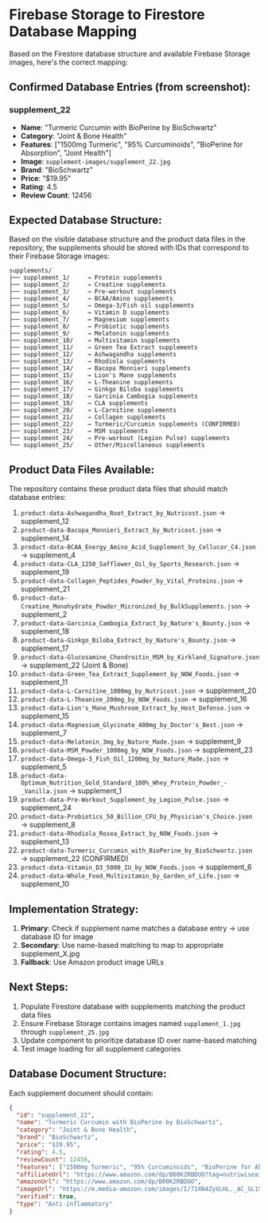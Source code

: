 # Firebase Storage to Firestore Database Mapping

Based on the Firestore database structure and available Firebase Storage images, here's the correct mapping:

## Confirmed Database Entries (from screenshot):

### supplement_22
- **Name**: "Turmeric Curcumin with BioPerine by BioSchwartz"
- **Category**: "Joint & Bone Health"
- **Features**: ["1500mg Turmeric", "95% Curcuminoids", "BioPerine for Absorption", "Joint Health"]
- **Image**: `supplement-images/supplement_22.jpg`
- **Brand**: "BioSchwartz"
- **Price**: "$19.95"
- **Rating**: 4.5
- **Review Count**: 12456

## Expected Database Structure:

Based on the visible database structure and the product data files in the repository, the supplements should be stored with IDs that correspond to their Firebase Storage images:

```
supplements/
├── supplement_1/     → Protein supplements
├── supplement_2/     → Creatine supplements  
├── supplement_3/     → Pre-workout supplements
├── supplement_4/     → BCAA/Amino supplements
├── supplement_5/     → Omega-3/Fish oil supplements
├── supplement_6/     → Vitamin D supplements
├── supplement_7/     → Magnesium supplements
├── supplement_8/     → Probiotic supplements
├── supplement_9/     → Melatonin supplements
├── supplement_10/    → Multivitamin supplements
├── supplement_11/    → Green Tea Extract supplements
├── supplement_12/    → Ashwagandha supplements
├── supplement_13/    → Rhodiola supplements
├── supplement_14/    → Bacopa Monnieri supplements
├── supplement_15/    → Lion's Mane supplements
├── supplement_16/    → L-Theanine supplements
├── supplement_17/    → Ginkgo Biloba supplements
├── supplement_18/    → Garcinia Cambogia supplements
├── supplement_19/    → CLA supplements
├── supplement_20/    → L-Carnitine supplements
├── supplement_21/    → Collagen supplements
├── supplement_22/    → Turmeric/Curcumin supplements (CONFIRMED)
├── supplement_23/    → MSM supplements
├── supplement_24/    → Pre-workout (Legion Pulse) supplements
└── supplement_25/    → Other/Miscellaneous supplements
```

## Product Data Files Available:

The repository contains these product data files that should match database entries:

1. `product-data-Ashwagandha_Root_Extract_by_Nutricost.json` → supplement_12
2. `product-data-Bacopa_Monnieri_Extract_by_Nutricost.json` → supplement_14
3. `product-data-BCAA_Energy_Amino_Acid_Supplement_by_Cellucor_C4.json` → supplement_4
4. `product-data-CLA_1250_Safflower_Oil_by_Sports_Research.json` → supplement_19
5. `product-data-Collagen_Peptides_Powder_by_Vital_Proteins.json` → supplement_21
6. `product-data-Creatine_Monohydrate_Powder_Micronized_by_BulkSupplements.json` → supplement_2
7. `product-data-Garcinia_Cambogia_Extract_by_Nature's_Bounty.json` → supplement_18
8. `product-data-Ginkgo_Biloba_Extract_by_Nature's_Bounty.json` → supplement_17
9. `product-data-Glucosamine_Chondroitin_MSM_by_Kirkland_Signature.json` → supplement_22 (Joint & Bone)
10. `product-data-Green_Tea_Extract_Supplement_by_NOW_Foods.json` → supplement_11
11. `product-data-L-Carnitine_1000mg_by_Nutricost.json` → supplement_20
12. `product-data-L-Theanine_200mg_by_NOW_Foods.json` → supplement_16
13. `product-data-Lion's_Mane_Mushroom_Extract_by_Host_Defense.json` → supplement_15
14. `product-data-Magnesium_Glycinate_400mg_by_Doctor's_Best.json` → supplement_7
15. `product-data-Melatonin_3mg_by_Nature_Made.json` → supplement_9
16. `product-data-MSM_Powder_1000mg_by_NOW_Foods.json` → supplement_23
17. `product-data-Omega-3_Fish_Oil_1200mg_by_Nature_Made.json` → supplement_5
18. `product-data-Optimum_Nutrition_Gold_Standard_100%_Whey_Protein_Powder_-_Vanilla.json` → supplement_1
19. `product-data-Pre-Workout_Supplement_by_Legion_Pulse.json` → supplement_24
20. `product-data-Probiotics_50_Billion_CFU_by_Physician's_Choice.json` → supplement_8
21. `product-data-Rhodiola_Rosea_Extract_by_NOW_Foods.json` → supplement_13
22. `product-data-Turmeric_Curcumin_with_BioPerine_by_BioSchwartz.json` → supplement_22 (CONFIRMED)
23. `product-data-Vitamin_D3_5000_IU_by_NOW_Foods.json` → supplement_6
24. `product-data-Whole_Food_Multivitamin_by_Garden_of_Life.json` → supplement_10

## Implementation Strategy:

1. **Primary**: Check if supplement name matches a database entry → use database ID for image
2. **Secondary**: Use name-based matching to map to appropriate supplement_X.jpg
3. **Fallback**: Use Amazon product image URLs

## Next Steps:

1. Populate Firestore database with supplements matching the product data files
2. Ensure Firebase Storage contains images named `supplement_1.jpg` through `supplement_25.jpg`
3. Update component to prioritize database ID over name-based matching
4. Test image loading for all supplement categories

## Database Document Structure:

Each supplement document should contain:
```json
{
  "id": "supplement_22",
  "name": "Turmeric Curcumin with BioPerine by BioSchwartz",
  "category": "Joint & Bone Health",
  "brand": "BioSchwartz", 
  "price": "$19.95",
  "rating": 4.5,
  "reviewCount": 12456,
  "features": ["1500mg Turmeric", "95% Curcuminoids", "BioPerine for Absorption", "Joint Health"],
  "affiliateUrl": "https://www.amazon.com/dp/B00K2RBDUO?tag=nutriwiseai-20",
  "amazonUrl": "https://www.amazon.com/dp/B00K2RBDUO",
  "imageUrl": "https://m.media-amazon.com/images/I/71XN4ZyXLHL._AC_SL1500_.jpg",
  "verified": true,
  "type": "Anti-inflammatory"
}
```
